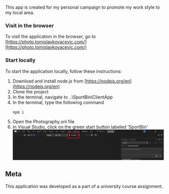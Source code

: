 
This app is created for my personal campaign to promote my work style to my local area.

### Visit in the browser

To visit the application in the browser, go to [https://photo.tomislavkovacevic.com/](https://photo.tomislavkovacevic.com/)

### Start locally

To start the application locally, follow these instructions:

1. Download and install node.js from [https://nodejs.org/en](https://nodejs.org/en)
2. Clone the project
3. In the terminal, navigate to ..\SportBin\ClientApp
4. In the terminal, type the following command
   ```sh
   npm i
   ```
5. Open the Photography.snl file
6. In Visual Studio, click on the green start button labeled 'SportBin'
   ![Alt text](app-start.png)
   
## Meta

This application was developed as a part of a university course assignment.
